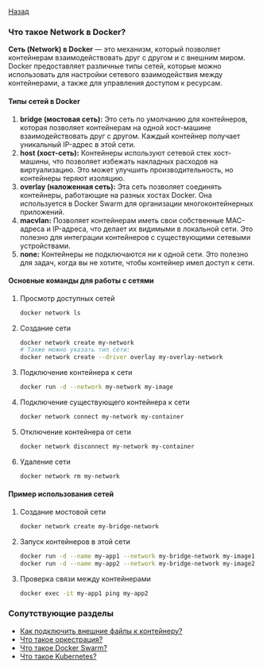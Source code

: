 [Назад](./questions.md)

### Что такое Network в Docker?

**Сеть (Network) в Docker** — это механизм, который позволяет контейнерам взаимодействовать друг с другом и с 
внешним миром. Docker предоставляет различные типы сетей, которые можно использовать для настройки сетевого 
взаимодействия между контейнерами, а также для управления доступом к ресурсам.

#### Типы сетей в Docker

1. **bridge (мостовая сеть):** Это сеть по умолчанию для контейнеров, которая позволяет контейнерам на одной
   хост-машине взаимодействовать друг с другом. Каждый контейнер получает уникальный IP-адрес в этой сети.
2. **host (хост-сеть):** Контейнеры используют сетевой стек хост-машины, что позволяет избежать накладных
   расходов на виртуализацию. Это может улучшить производительность, но контейнеры теряют изоляцию.
3. **overlay (наложенная сеть):** Эта сеть позволяет соединять контейнеры, работающие на разных хостах Docker.
   Она используется в Docker Swarm для организации многоконтейнерных приложений.
4. **macvlan:** Позволяет контейнерам иметь свои собственные MAC-адреса и IP-адреса, что делает их видимыми
   в локальной сети. Это полезно для интеграции контейнеров с существующими сетевыми устройствами.
5. **none:** Контейнеры не подключаются ни к одной сети. Это полезно для задач, когда вы не хотите, чтобы
   контейнер имел доступ к сети.

#### Основные команды для работы с сетями

1. Просмотр доступных сетей
    ```bash
    docker network ls
    ```
2. Создание сети
    ```bash
    docker network create my-network
    # Также можно указать тип сети:
    docker network create --driver overlay my-overlay-network
    ```
3. Подключение контейнера к сети
    ```bash
    docker run -d --network my-network my-image
    ```
4. Подключение существующего контейнера к сети
    ```bash
    docker network connect my-network my-container
    ```
5. Отключение контейнера от сети
    ```bash
    docker network disconnect my-network my-container
    ```
6. Удаление сети
    ```bash
    docker network rm my-network
    ```

#### Пример использования сетей

1. Создание мостовой сети
    ```bash
    docker network create my-bridge-network
    ```
2. Запуск контейнеров в этой сети
    ```bash
    docker run -d --name my-app1 --network my-bridge-network my-image1
    docker run -d --name my-app2 --network my-bridge-network my-image2
    ```
3. Проверка связи между контейнерами
    ```bash
    docker exec -it my-app1 ping my-app2
    ```

### Сопутствующие разделы

- [Как подключить внешние файлы к контейнеру?](./05.2.volume.md)
- [Что такое оркестрация?](./06.1.scale.md)
- [Что такое Docker Swarm?](./06.3.swarm.md)
- [Что такое Kubernetes?](./06.4.kubernetes.md)
